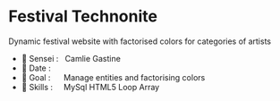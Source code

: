 # Festival Technonite
Dynamic  festival website with factorised colors for categories of artists<br>

- 🥋 Sensei : &nbsp;                              Camlie Gastine 
- 📅 Date : &nbsp;&nbsp;&nbsp;&nbsp;              
- 🥅 Goal : &nbsp;&nbsp;&nbsp;&nbsp;              Manage entities and factorising colors
- 🔧 Skills : &nbsp;&nbsp;&nbsp;                  MySql HTML5 Loop Array
